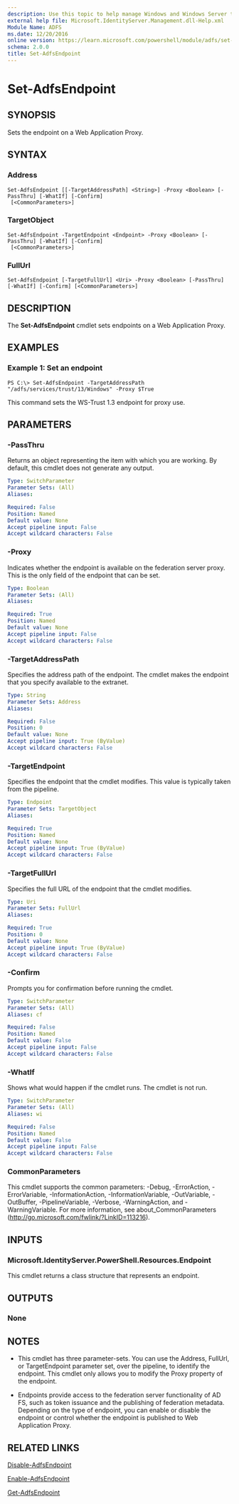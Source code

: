 ```yaml
---
description: Use this topic to help manage Windows and Windows Server technologies with Windows PowerShell.
external help file: Microsoft.IdentityServer.Management.dll-Help.xml
Module Name: ADFS
ms.date: 12/20/2016
online version: https://learn.microsoft.com/powershell/module/adfs/set-adfsendpoint?view=windowsserver2019-ps&wt.mc_id=ps-gethelp
schema: 2.0.0
title: Set-AdfsEndpoint
---
```


# Set-AdfsEndpoint

## SYNOPSIS
Sets the endpoint on a Web Application Proxy.

## SYNTAX

### Address
```
Set-AdfsEndpoint [[-TargetAddressPath] <String>] -Proxy <Boolean> [-PassThru] [-WhatIf] [-Confirm]
 [<CommonParameters>]
```

### TargetObject
```
Set-AdfsEndpoint -TargetEndpoint <Endpoint> -Proxy <Boolean> [-PassThru] [-WhatIf] [-Confirm]
 [<CommonParameters>]
```

### FullUrl
```
Set-AdfsEndpoint [-TargetFullUrl] <Uri> -Proxy <Boolean> [-PassThru] [-WhatIf] [-Confirm] [<CommonParameters>]
```

## DESCRIPTION
The **Set-AdfsEndpoint** cmdlet sets endpoints on a Web Application Proxy.

## EXAMPLES

### Example 1: Set an endpoint
```
PS C:\> Set-AdfsEndpoint -TargetAddressPath "/adfs/services/trust/13/Windows" -Proxy $True
```

This command sets the WS-Trust 1.3 endpoint for proxy use.

## PARAMETERS

### -PassThru
Returns an object representing the item with which you are working.
By default, this cmdlet does not generate any output.

```yaml
Type: SwitchParameter
Parameter Sets: (All)
Aliases: 

Required: False
Position: Named
Default value: None
Accept pipeline input: False
Accept wildcard characters: False
```

### -Proxy
Indicates whether the endpoint is available on the federation server proxy.
This is the only field of the endpoint that can be set.

```yaml
Type: Boolean
Parameter Sets: (All)
Aliases: 

Required: True
Position: Named
Default value: None
Accept pipeline input: False
Accept wildcard characters: False
```

### -TargetAddressPath
Specifies the address path of the endpoint.
The cmdlet makes the endpoint that you specify available to the extranet.

```yaml
Type: String
Parameter Sets: Address
Aliases: 

Required: False
Position: 0
Default value: None
Accept pipeline input: True (ByValue)
Accept wildcard characters: False
```

### -TargetEndpoint
Specifies the endpoint that the cmdlet modifies.
This value is typically taken from the pipeline.

```yaml
Type: Endpoint
Parameter Sets: TargetObject
Aliases: 

Required: True
Position: Named
Default value: None
Accept pipeline input: True (ByValue)
Accept wildcard characters: False
```

### -TargetFullUrl
Specifies the full URL of the endpoint that the cmdlet modifies.

```yaml
Type: Uri
Parameter Sets: FullUrl
Aliases: 

Required: True
Position: 0
Default value: None
Accept pipeline input: True (ByValue)
Accept wildcard characters: False
```

### -Confirm
Prompts you for confirmation before running the cmdlet.

```yaml
Type: SwitchParameter
Parameter Sets: (All)
Aliases: cf

Required: False
Position: Named
Default value: False
Accept pipeline input: False
Accept wildcard characters: False
```

### -WhatIf
Shows what would happen if the cmdlet runs.
The cmdlet is not run.

```yaml
Type: SwitchParameter
Parameter Sets: (All)
Aliases: wi

Required: False
Position: Named
Default value: False
Accept pipeline input: False
Accept wildcard characters: False
```

### CommonParameters
This cmdlet supports the common parameters: -Debug, -ErrorAction, -ErrorVariable, -InformationAction, -InformationVariable, -OutVariable, -OutBuffer, -PipelineVariable, -Verbose, -WarningAction, and -WarningVariable. For more information, see about_CommonParameters (http://go.microsoft.com/fwlink/?LinkID=113216).

## INPUTS

### Microsoft.IdentityServer.PowerShell.Resources.Endpoint
This cmdlet returns a class structure that represents an endpoint.

## OUTPUTS

### None

## NOTES
* This cmdlet has three parameter-sets. You can use the Address, FullUrl, or TargetEndpoint parameter set, over the pipeline, to identify the endpoint. This cmdlet only allows you to modify the Proxy property of the endpoint.

* Endpoints provide access to the federation server functionality of AD FS, such as token issuance and the publishing of federation metadata.
Depending on the type of endpoint, you can enable or disable the endpoint or control whether the endpoint is published to Web Application Proxy.

## RELATED LINKS

[Disable-AdfsEndpoint](./Disable-AdfsEndpoint.md)

[Enable-AdfsEndpoint](./Enable-AdfsEndpoint.md)

[Get-AdfsEndpoint](./Get-AdfsEndpoint.md)


